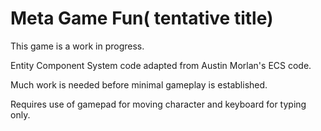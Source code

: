 # Meta Game Fun( tentative title)

This game is a work in progress. 

Entity Component System code adapted from Austin Morlan's ECS code.

Much work is needed before minimal gameplay is established.

Requires use of gamepad for moving character and keyboard for typing only.
